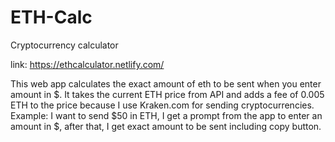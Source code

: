 # ETH-Calc
Cryptocurrency calculator

link: https://ethcalculator.netlify.com/

This web app calculates the exact amount of eth to be sent when you enter amount in $. It takes the current ETH price from API and adds a fee of 0.005 ETH to the price because I use Kraken.com for sending cryptocurrencies. Example: I want to send $50 in ETH, I get a prompt from the app to enter an amount in $, after that, I get exact amount to be sent including copy button.
